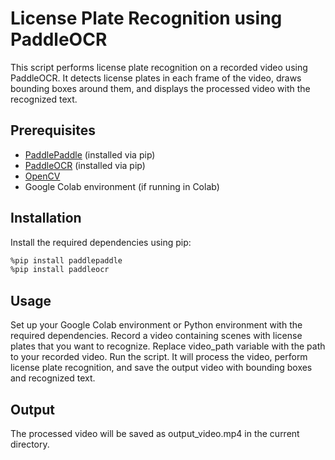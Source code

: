 # License Plate Recognition using PaddleOCR

This script performs license plate recognition on a recorded video using PaddleOCR. It detects license plates in each frame of the video, draws bounding boxes around them, and displays the processed video with the recognized text.

## Prerequisites

- [PaddlePaddle](https://github.com/PaddlePaddle/Paddle) (installed via pip)
- [PaddleOCR](https://github.com/PaddlePaddle/PaddleOCR) (installed via pip)
- [OpenCV](https://github.com/opencv/opencv)
- Google Colab environment (if running in Colab)

## Installation

Install the required dependencies using pip:

```bash
%pip install paddlepaddle
%pip install paddleocr
```

## Usage
Set up your Google Colab environment or Python environment with the required dependencies.
Record a video containing scenes with license plates that you want to recognize.
Replace video_path variable with the path to your recorded video.
Run the script. It will process the video, perform license plate recognition, and save the output video with bounding boxes and recognized text.

## Output
The processed video will be saved as output_video.mp4 in the current directory.
